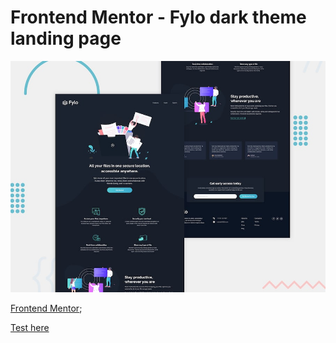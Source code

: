 # Frontend Mentor - Fylo dark theme landing page

![Design preview for the Fylo dark theme landing page challenge](./design/desktop-preview.jpg)


[Frontend Mentor](https://www.frontendmentor.io);


[Test here](https://brave-kare-00ba0e.netlify.app/)
